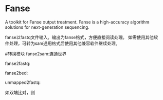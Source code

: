 # Fanse
A toolkit for Fanse output treatment. Fanse is a high-accuracy algorithm solutions for next-generation sequencing. 

fanse以fastq文件输入，输出为fanse格式，方便直接阅读处理。
如需使用其他软件处理，可转为sam通用格式后使用其他兼容软件继续处理。


#转换模块
fanse2sam:连通世界

fanse2fastq:

fanse2bed:

unmapped2fastq:

如双端比对，则
